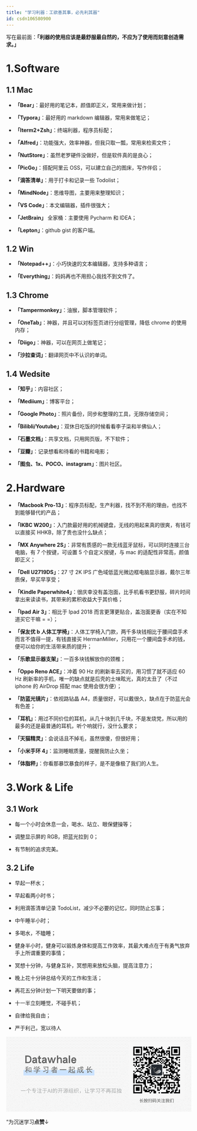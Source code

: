 ```yaml
---
title: "学习利器：工欲善其事，必先利其器"
id: csdn106580900
---
```


写在最前面：**「利器的使用应该是最舒服最自然的，不应为了使用而刻意创造需求。」**

# 1.Software

## 1.1 Mac

*   **「Bear」**：最好用的笔记本，颜值即正义，常用来做计划；

*   **「Typora」**：最好用的 markdown 编辑器，常用来做笔记；

*   **「Iterm2+Zsh」**：终端利器，程序员标配；

*   **「Alfred」**：功能强大，效率神器，但我只取一瓢，常用来检索文件；

*   **「NutStore」**：虽然老罗硬件没做好，但是软件真的是良心；

*   **「PicGo」**：搭配阿里云 OSS，可以建立自己的图床，写作伴侣；

*   **「滴答清单」**：用于打卡和记录一些 Todolist；

*   **「MindNode」**：思维导图，主要用来整理知识；

*   **「VS Code」**：本文编辑器，插件很强大；

*   **「JetBrain」** 全家桶：主要使用 Pycharm 和 IDEA；

*   **「Lepton」**：github gist 的客户端。

## 1.2 Win

*   **「Notepad++」**：小巧快速的文本编辑器，支持多种语言；

*   **「Everything」**：妈妈再也不用担心我找不到文件了。

## 1.3 Chrome

*   **「Tampermonkey」**：油猴，脚本管理软件；

*   **「OneTab」**：神器，并且可以对标签页进行分组管理，降低 chrome 的使用内存；

*   **「Diigo」**：神器，可以在网页上做笔记；

*   **「沙拉查词」**：翻译网页中不认识的单词。

## 1.4 Wedsite

*   **「知乎」**：内容社区；

*   **「Mediium」**：博客平台；

*   **「Google Photo」**：照片备份，同步和整理的工具，无限存储空间；

*   **「Bilibli/Youtube」**：双休日吃饭的时候看看李子柒和半佛仙人；

*   **「石墨文档」**：共享文档，只用网页版，不下软件；

*   **「豆瓣」**：记录想看和待看的书籍和电影；

*   **「图虫、1x、POCO、instagram」**：图片社区。

# 2.Hardware

*   **「Macbook Pro-13」**：程序员标配，生产利器，找不到不用的理由，也找不到能够替代的产品；

*   **「IKBC W200」**：入门款最好用的机械键盘，无线的用起来真的很爽，有钱可以直接买 HHKB，除了贵也没什么缺点；

*   **「MX Anywhere 2S」**：非常有质感的一款无线蓝牙鼠标，可以同时连接三台电脑，有 7 个按键，可设置 5 个自定义按键，与 mac 的适配性非常高，颜值即正义；

*   **「Dell U2719DS」**：27 寸 2K IPS 广色域低蓝光微边框电脑显示器，戴尔三年质保，早买早享受；

*   **「Kindle Paperwhite4」**：很庆幸没有盖泡面，比手机看书更舒服，碎片时间拿出来读读书，其带来的累积收益大于其价格；

*   **「Ipad Air 3」**：相比于 Ipad 2018 而言更薄更贴合，盖泡面更香（实在不知道买它干嘛 = =）；

*   **「保友优 b 人体工学椅」**：人体工学椅入门款，两千多块钱相比于腰间盘手术而言不值得一提，有钱直接买 HermanMiller，只用花一个腰间盘手术的钱，便可以给你的生活带来质的提升；

*   **「乐歌显示器支架」**：一百多块钱解放你的颈椎；

*   **「Oppo Reno ACE」**：冲着 90 Hz 的刷新率去买的，用习惯了就不适应 60 Hz 刷新率的手机，唯一的缺点就是后壳的土味眩光，真的太丑了（不过 iphone 的 AirDrop 搭配 mac 使用会很方便）；

*   **「防蓝光镜片」**：依视路钻晶 A4，质量很好，可以戴很久，缺点在于防蓝光会有色差；

*   **「耳机」**：用过不同价位的耳机，从几十块到几千块，不是发烧党，所以用的最多的还是最普通的耳机，听个响就行，没什么要求；

*   **「天猫精灵」**：会说话且不掉毛，虽然很傻，但很好用；

*   **「小米手环 4」**：监测睡眠质量，提醒我防止久坐；

*   **「体脂秤」**：你看那暴饮暴食的样子，是不是像极了我们的人生。

# 3.Work & Life

## 3.1 Work

*   每一个小时会休息一会，喝水、站立、眼保健操等；

*   调整显示屏的 RGB，把蓝光拉到 0；

*   有节制的追求完美。

## 3.2 Life

*   早起一杯水；

*   早起看两小时书；

*   利用滴答清单记录 TodoList，减少不必要的记忆，同时防止忘事；

*   中午睡半小时；

*   多喝水，不瞌睡；

*   健身半小时，健身可以锻炼身体和提高工作效率，其最大难点在于有勇气放弃手上所谓重要的事情；

*   冥想十分钟，与健身互补，冥想用来放松头脑，提高注意力；

*   晚上花十分钟总结今天的工作和生活；

*   再花五分钟计划一下明天要做的事；

*   十一半立刻睡觉，不碰手机；

*   自律给我自由；

*   严于利己，宽以待人

![](../img/ac1260bd6d55ebcd4401293b8b1ef5ff.png)

“为沉迷学习**点赞**↓